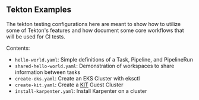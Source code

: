 ## Tekton Examples

The tekton testing configurations here are meant to show how to utilize some of Tekton's features and how document some core workflows that will be used for CI tests.

Contents:
- `hello-world.yaml`: Simple definitions of a Task, Pipeline, and PipelineRun
- `shared-hello-world.yaml`: Demonstration of workspaces to share information between tasks
- `create-eks.yaml`: Create an EKS Cluster with eksctl
- `create-kit.yaml`: Create a [KIT](https://github.com/awslabs/kubernetes-iteration-toolkit) Guest Cluster
- `install-karpenter.yaml`: Install Karpenter on a cluster
